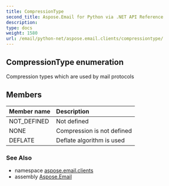 ```yaml
---
title: CompressionType
second_title: Aspose.Email for Python via .NET API Reference
description: 
type: docs
weight: 1580
url: /email/python-net/aspose.email.clients/compressiontype/
---
```


## CompressionType enumeration

Compression types which are used by mail protocols

## Members
| Member name | Description |
| :- | :- |
|NOT_DEFINED|Not defined|
|NONE|Compression is not defined|
|DEFLATE|Deflate algorithm is used|

### See Also

* namespace [aspose.email.clients](/email/python-net/aspose.email.clients/)
* assembly [Aspose.Email](/slides/python-net/)

